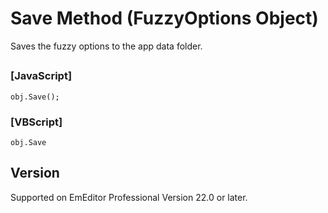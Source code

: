 # Save Method (FuzzyOptions Object)

Saves the fuzzy options to the app data folder.

## 

### \[JavaScript\]

```
obj.Save();
```

### \[VBScript\]

```
obj.Save
```

## Version

Supported on EmEditor Professional Version 22.0 or later.
